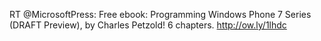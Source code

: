 <!--
id: 450672451
link: http://kevinisom.info/post/450672451/rt-microsoftpress-free-ebook-programming
slug: rt-microsoftpress-free-ebook-programming
date: Tue Mar 16 2010 10:28:43 GMT+1300 (NZDT)
raw: {"blog_name":"kevinisom","id":450672451,"post_url":"http://kevinisom.info/post/450672451/rt-microsoftpress-free-ebook-programming","slug":"rt-microsoftpress-free-ebook-programming","type":"text","date":"2010-03-15 21:28:43 GMT","timestamp":1268688523,"state":"published","format":"html","reblog_key":"6dcPL7rq","tags":[],"short_url":"http://tmblr.co/Zw68YyQtBT3","highlighted":[],"feed_item":"http://twitter.com/kev_nz/statuses/10532919504","from_feed_id":"650289","note_count":0,"title":null,"body":"<p>RT @MicrosoftPress: Free ebook: Programming Windows Phone 7 Series (DRAFT Preview), by Charles Petzold! 6 chapters. <a href=\"http://ow.ly/1lhdc\" target=\"_blank\">http://ow.ly/1lhdc</a></p>"}
publish: 2010-03-016
tags: 
title: null
-->


RT @MicrosoftPress: Free ebook: Programming Windows Phone 7 Series
(DRAFT Preview), by Charles Petzold! 6 chapters. <http://ow.ly/1lhdc>


